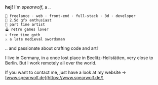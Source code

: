 **hej!** I'm _spearwolf_, a ..

```
💾 freelance · web · front-end · full-stack · 3d · developer
💖 2.5d gfx enthusiast
🎨 part time artist
🕹️ retro games lover
💀 free time goth
⚔️ a late medieval swordsman
```
.. and passionate about crafting code and art!

I live in Germany, in a once lost place in Beelitz-Heilstätten, very close to Berlin. But I work remotely all over the world.

If you want to contact me, just have a look at my website &rarr; [www.spearwolf.de](https://www.spearwolf.de/)
<!--
**spearwolf/spearwolf** is a ✨ _special_ ✨ repository because its `README.md` (this file) appears on your GitHub profile.

Here are some ideas to get you started:

- 🔭 I’m currently working on ...
- 🌱 I’m currently learning ...
- 👯 I’m looking to collaborate on ...
- 🤔 I’m looking for help with ...
- 💬 Ask me about ...
- 📫 How to reach me: ...
- 😄 Pronouns: ...
- ⚡ Fun fact: ...
-->
